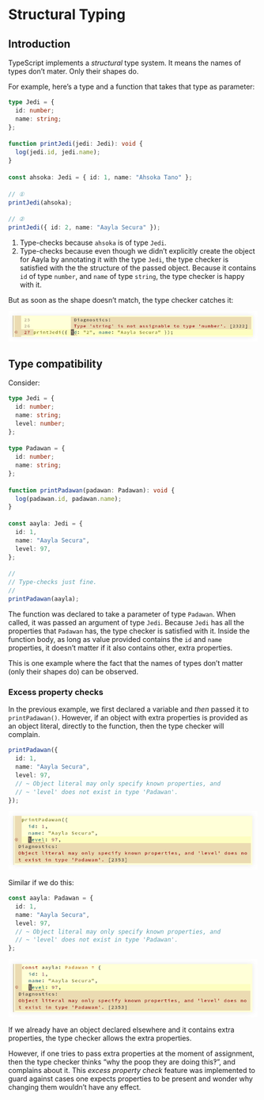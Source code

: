 # Structural Typing

## Introduction

TypeScript implements a _structural_ type system.
It means the names of types don’t mater.
Only their shapes do.

For example, here’s a type and a function that takes that type as parameter:

```typescript
type Jedi = {
  id: number;
  name: string;
};

function printJedi(jedi: Jedi): void {
  log(jedi.id, jedi.name);
}

const ahsoka: Jedi = { id: 1, name: "Ahsoka Tano" };

// ①
printJedi(ahsoka);

// ②
printJedi({ id: 2, name: "Aayla Secura" });

```

1. Type-checks because `ahsoka` is of type `Jedi`.
2. Type-checks because even though we didn’t explicitly create the object for Aayla by annotating it with the type `Jedi`, the type checker is satisfied with the the structure of the passed object.
Because it contains `id` of type `number`, and `name` of type `string`, the type checker is happy with it.

But as soon as the shape doesn’t match, the type checker catches it:

![Structural type wrong ID type](__assets/structural-typing-jedi-wrong-id-type.png) 

## Type compatibility

Consider:

```typescript
type Jedi = {
  id: number;
  name: string;
  level: number;
};

type Padawan = {
  id: number;
  name: string;
};

function printPadawan(padawan: Padawan): void {
  log(padawan.id, padawan.name);
}

const aayla: Jedi = {
  id: 1,
  name: "Aayla Secura",
  level: 97,
};

//
// Type-checks just fine.
//
printPadawan(aayla);
```

The function was declared to take a parameter of type `Padawan`.
When called, it was passed an argument of type `Jedi`.
Because `Jedi` has all the properties that `Padawan` has, the type checker is satisfied with it.
Inside the function body, as long as value provided contains the `id` and `name` properties, it doesn’t matter if it also contains other, extra properties.

This is one example where the fact that the names of types don’t matter (only their shapes do) can be observed.

### Excess property checks

In the previous example, we first declared a variable and _then_ passed it to `printPadawan()`.
However, if an object with extra properties is provided as an object literal, directly to the function, then the type checker will complain.

```typescript
printPadawan({
  id: 1,
  name: "Aayla Secura",
  level: 97,
  // ~ Object literal may only specify known properties, and
  // ~ 'level' does not exist in type 'Padawan'.
});
```

![Function parameter excess property check](__assets/function-param-excess-property-check-1.png)

Similar if we do this:

```typescript
const aayla: Padawan = {
  id: 1,
  name: "Aayla Secura",
  level: 97,
  // ~ Object literal may only specify known properties, and
  // ~ 'level' does not exist in type 'Padawan'.
};
```

![Type annotation excess property check](__assets/type-annotation-excess-property-check-1.png)

If we already have an object declared elsewhere and it contains extra properties, the type checker allows the extra properties.

However, if one tries to pass extra properties at the moment of assignment, then the type checker thinks “why the poop they are doing this‽”, and complains about it.
This _excess property check_ feature was implemented to guard against cases one expects properties to be present and wonder why changing them wouldn’t have any effect.
